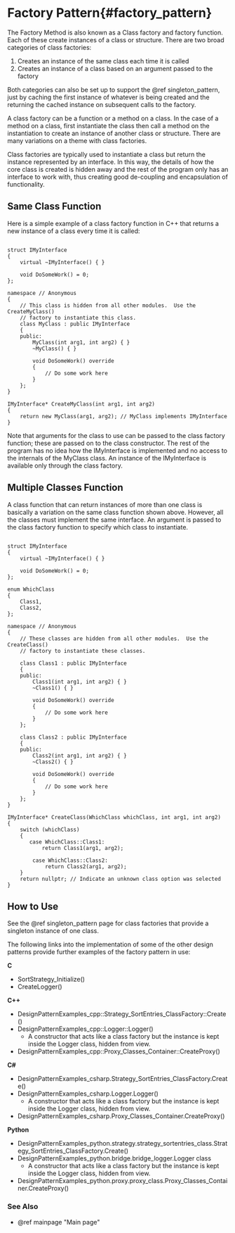 # Factory Pattern{#factory_pattern}

The Factory Method is also known as a Class factory and factory function.  Each
of these create instances of a class or structure.  There are two broad
categories of class factories:

1. Creates an instance of the same class each time it is called
2. Creates an instance of a class based on an argument passed to the factory

Both categories can also be set up to support the @ref singleton_pattern, just
by caching the first instance of whatever is being created and the returning
the cached instance on subsequent calls to the factory.

A class factory can be a function or a method on a class.  In the case of a
method on a class, first instantiate the class then call a method on the
instantiation to create an instance of another class or structure.  There are
many variations on a theme with class factories.

Class factories are typically used to instantiate a class but return the
instance represented by an interface.  In this way, the details of how the
core class is created is hidden away and the rest of the program only has an
interface to work with, thus creating good de-coupling and encapsulation of
functionality.

## Same Class Function

Here is a simple example of a class factory function in C++ that returns a new
instance of a class every time it is called:

~~~~~~~~~~~~~~~~~~~~~~~~~~~~~~~~~~~~~~~~~~~~~~~~~~~~~~~~~~~~~~~~~~~{.cpp}

struct IMyInterface
{
    virtual ~IMyInterface() { }

    void DoSomeWork() = 0;
};

namespace // Anonymous
{
    // This class is hidden from all other modules.  Use the CreateMyClass()
    // factory to instantiate this class.
    class MyClass : public IMyInterface
    {
    public:
        MyClass(int arg1, int arg2) { }
        ~MyClass() { }

        void DoSomeWork() override
        {
            // Do some work here
        }
    };
}

IMyInterface* CreateMyClass(int arg1, int arg2)
{
    return new MyClass(arg1, arg2); // MyClass implements IMyInterface
}
~~~~~~~~~~~~~~~~~~~~~~~~~~~~~~~~~~~~~~~~~~~~~~~~~~~~~~~~~~~~~~~~~~~

Note that arguments for the class to use can be passed to the class factory
function; these are passed on to the class constructor.  The rest of the
program has no idea how the IMyInterface is implemented and no access to the
internals of the MyClass class.  An instance of the IMyInterface is available
only through the class factory.

## Multiple Classes Function

A class function that can return instances of more than one class is basically
a variation on the same class function shown above.  However, all the classes
must implement the same interface.  An argument is passed to the class factory
function to specify which class to instantiate.

~~~~~~~~~~~~~~~~~~~~~~~~~~~~~~~~~~~~~~~~~~~~~~~~~~~~~~~~~~~~~~~~~~~{.cpp}

struct IMyInterface
{
    virtual ~IMyInterface() { }

    void DoSomeWork() = 0;
};

enum WhichClass
{
    Class1,
    Class2,
};

namespace // Anonymous
{
    // These classes are hidden from all other modules.  Use the CreateClass()
    // factory to instantiate these classes.

    class Class1 : public IMyInterface
    {
    public:
        Class1(int arg1, int arg2) { }
        ~Class1() { }

        void DoSomeWork() override
        {
            // Do some work here
        }
    };

    class Class2 : public IMyInterface
    {
    public:
        Class2(int arg1, int arg2) { }
        ~Class2() { }

        void DoSomeWork() override
        {
            // Do some work here
        }
    };
}

IMyInterface* CreateClass(WhichClass whichClass, int arg1, int arg2)
{
    switch (whichClass)
    {
       case WhichClass::Class1:
           return Class1(arg1, arg2);

        case WhichClass::Class2:
            return Class2(arg1, arg2);
    }
    return nullptr; // Indicate an unknown class option was selected
}
~~~~~~~~~~~~~~~~~~~~~~~~~~~~~~~~~~~~~~~~~~~~~~~~~~~~~~~~~~~~~~~~~~~

## How to Use

See the @ref singleton_pattern page for class factories that provide a
singleton instance of one class.

The following links into the implementation of some of the other design
patterns provide further examples of the factory pattern in use:

__C__

- SortStrategy_Initialize()
- CreateLogger()

__C++__

- DesignPatternExamples_cpp::Strategy_SortEntries_ClassFactory::Create()
- DesignPatternExamples_cpp::Logger::Logger()
    - A constructor that acts like a class factory but the instance is kept
      inside the Logger class, hidden from view.
- DesignPatternExamples_cpp::Proxy_Classes_Container::CreateProxy()

__C#__

- DesignPatternExamples_csharp.Strategy_SortEntries_ClassFactory.Create()
- DesignPatternExamples_csharp.Logger.Logger()
    - A constructor that acts like a class factory but the instance is kept
      inside the Logger class, hidden from view.
- DesignPatternExamples_csharp.Proxy_Classes_Container.CreateProxy()
 
__Python__

- DesignPatternExamples_python.strategy.strategy_sortentries_class.Strategy_SortEntries_ClassFactory.Create()
- DesignPatternExamples_python.bridge.bridge_logger.Logger class
    - A constructor that acts like a class factory but the instance is kept
      inside the Logger class, hidden from view.
- DesignPatternExamples_python.proxy.proxy_class.Proxy_Classes_Container.CreateProxy()

### See Also
- @ref mainpage "Main page"
